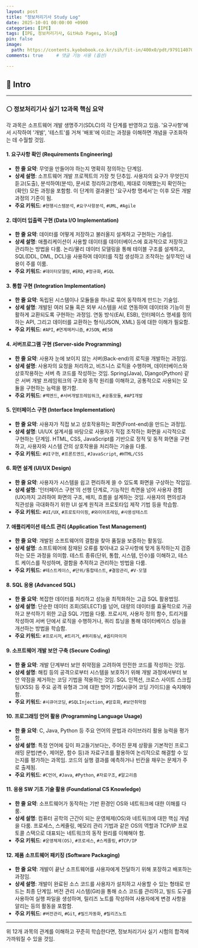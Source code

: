 ```yaml
---
layout: post
title: "정보처리기사 Study Log"
date: 2025-10-01 00:00:00 +0900
categories: [IPE]
tags: [IPE, 정보처리기사, GitHub Pages, blog]
pin: false
image:
  path: https://contents.kyobobook.co.kr/sih/fit-in/400x0/pdt/9791140708451.jpg
comments: true     # 댓글 기능 사용 (옵션)

---
```


## 🔵 Intro 


---

### ⚪ 정보처리기사 실기 12과목 핵심 요약

각 과목은 소프트웨어 개발 생명주기(SDLC)의 각 단계를 반영하고 있음. '요구사항'에서 시작하여 '개발', '테스트'를 거쳐 '배포'에 이르는 과정을 이해하면 개념을 구조화하는 데 수월할 것임.

#### 1. 요구사항 확인 (Requirements Engineering)
- **한 줄 요약**: 무엇을 만들어야 하는지 명확히 정의하는 단계임.
- **상세 설명**: 소프트웨어 개발 프로젝트의 가장 첫 단추임. 사용자의 요구가 무엇인지 듣고(도출), 분석하여(분석), 문서로 정리하고(명세), 제대로 이해했는지 확인하는(확인) 모든 과정을 포함함. 이 단계의 결과물인 '요구사항 명세서'는 이후 모든 개발 과정의 기준이 됨.
- **주요 키워드**: `#현행시스템분석`, `#요구사항분석`, `#UML`, `#Agile`

#### 2. 데이터 입출력 구현 (Data I/O Implementation)
- **한 줄 요약**: 데이터를 어떻게 저장하고 불러올지 설계하고 구현하는 기술임.
- **상세 설명**: 애플리케이션이 사용할 데이터를 데이터베이스에 효과적으로 저장하고 관리하는 방법을 다룸. 논리/물리 데이터 모델링을 통해 테이블 구조를 설계하고, SQL(DDL, DML, DCL)을 사용하여 데이터를 직접 생성하고 조작하는 실무적인 내용이 주를 이룸.
- **주요 키워드**: `#데이터모델링`, `#ERD`, `#정규화`, `#SQL`

#### 3. 통합 구현 (Integration Implementation)
- **한 줄 요약**: 독립된 시스템이나 모듈들을 하나로 묶어 동작하게 만드는 기술임.
- **상세 설명**: 개발된 여러 모듈 혹은 외부 시스템을 서로 연동하여 데이터와 기능이 원활하게 교환되도록 구현하는 과정임. 연동 방식(EAI, ESB), 인터페이스 명세를 정의하는 API, 그리고 데이터를 교환하는 형식(JSON, XML) 등에 대한 이해가 필요함.
- **주요 키워드**: `#API`, `#연계메커니즘`, `#JSON`, `#ESB`

#### 4. 서버프로그램 구현 (Server-side Programming)
- **한 줄 요약**: 사용자 눈에 보이지 않는 서버(Back-end)의 로직을 개발하는 과정임.
- **상세 설명**: 사용자의 요청을 처리하고, 비즈니스 로직을 수행하며, 데이터베이스와 상호작용하는 서버 측 코드를 작성하는 것임. Spring(Java), Django(Python) 같은 서버 개발 프레임워크의 구조와 동작 원리를 이해하고, 공통적으로 사용되는 모듈을 구현하는 능력을 평가함.
- **주요 키워드**: `#백엔드`, `#서버개발프레임워크`, `#공통모듈`, `#API개발`

#### 5. 인터페이스 구현 (Interface Implementation)
- **한 줄 요약**: 사용자가 직접 보고 상호작용하는 화면(Front-end)을 만드는 과정임.
- **상세 설명**: UI/UX 설계서를 바탕으로 사용자가 직접 조작하는 화면을 시각적으로 구현하는 단계임. HTML, CSS, JavaScript를 기반으로 정적 및 동적 화면을 구현하고, 사용자와 시스템 간의 상호작용을 처리하는 기술을 다룸.
- **주요 키워드**: `#UI구현`, `#프론트엔드`, `#JavaScript`, `#HTML/CSS`

#### 6. 화면 설계 (UI/UX Design)
- **한 줄 요약**: 사용자가 시스템을 쉽고 편리하게 쓸 수 있도록 화면을 구상하는 작업임.
- **상세 설명**: '인터페이스 구현'의 선행 단계로, 기능적인 측면을 넘어 사용자 경험(UX)까지 고려하여 화면의 구조, 배치, 흐름을 설계하는 것임. 사용자의 편의성과 직관성을 극대화하기 위한 UI 설계 원칙과 프로토타입 제작 기법 등을 학습함.
- **주요 키워드**: `#UI/UX`, `#프로토타이핑`, `#와이어프레임`, `#사용성테스트`

#### 7. 애플리케이션 테스트 관리 (Application Test Management)
- **한 줄 요약**: 개발된 소프트웨어의 결함을 찾아 품질을 보증하는 활동임.
- **상세 설명**: 소프트웨어에 잠재된 오류를 찾아내고 요구사항에 맞게 동작하는지 검증하는 모든 과정을 의미함. 테스트 종류(단위, 통합, 시스템, 인수)를 이해하고, 테스트 케이스를 작성하며, 결함을 추적하고 관리하는 방법을 다룸.
- **주요 키워드**: `#테스트케이스`, `#단위/통합테스트`, `#결함관리`, `#V-모델`

#### 8. SQL 응용 (Advanced SQL)
- **한 줄 요약**: 복잡한 데이터를 처리하고 성능을 최적화하는 고급 SQL 활용법임.
- **상세 설명**: 단순한 데이터 조회(SELECT)를 넘어, 대량의 데이터를 효율적으로 가공하고 분석하기 위한 고급 SQL 기법을 다룸. 프로시저, 사용자 정의 함수, 트리거를 작성하여 서버 단에서 로직을 수행하거나, 쿼리 튜닝을 통해 데이터베이스 성능을 개선하는 방법을 학습함.
- **주요 키워드**: `#프로시저`, `#트리거`, `#쿼리튜닝`, `#옵티마이저`

#### 9. 소프트웨어 개발 보안 구축 (Secure Coding)
- **한 줄 요약**: 개발 단계부터 보안 취약점을 고려하여 안전한 코드를 작성하는 것임.
- **상세 설명**: 해킹 등의 공격으로부터 시스템을 보호하기 위해 개발 과정에서부터 보안 약점을 제거하는 코딩 기법을 적용하는 것임. SQL 인젝션, 크로스 사이트 스크립팅(XSS) 등 주요 공격 유형과 그에 대한 방어 기법(시큐어 코딩 가이드)을 숙지해야 함.
- **주요 키워드**: `#시큐어코딩`, `#SQLInjection`, `#암호화`, `#보안취약점`

#### 10. 프로그래밍 언어 활용 (Programming Language Usage)
- **한 줄 요약**: C, Java, Python 등 주요 언어의 문법과 라이브러리 활용 능력을 평가함.
- **상세 설명**: 특정 언어에 깊이 파고들기보다는, 주어진 문제 상황을 기본적인 프로그래밍 문법(변수, 제어문, 함수 등)과 자료구조를 활용하여 논리적으로 해결할 수 있는지를 평가하는 과목임. 코드의 실행 결과를 예측하거나 빈칸을 채우는 문제가 주로 출제됨.
- **주요 키워드**: `#C언어`, `#Java`, `#Python`, `#자료구조`, `#알고리즘`

#### 11. 응용 SW 기초 기술 활용 (Foundational CS Knowledge)
- **한 줄 요약**: 소프트웨어가 동작하는 기반 환경인 OS와 네트워크에 대한 이해를 다룸.
- **상세 설명**: 컴퓨터 공학의 근간이 되는 운영체제(OS)와 네트워크에 대한 핵심 개념을 다룸. 프로세스, 스케줄링, 메모리 관리 기법과 같은 OS의 역할과 TCP/IP 프로토콜 스택으로 대표되는 네트워크의 동작 원리를 이해해야 함.
- **주요 키워드**: `#운영체제(OS)`, `#프로세스`, `#스케줄링`, `#TCP/IP`

#### 12. 제품 소프트웨어 패키징 (Software Packaging)
- **한 줄 요약**: 개발이 끝난 소프트웨어를 사용자에게 전달하기 위해 포장하고 배포하는 과정임.
- **상세 설명**: 개발이 완료된 소스 코드를 사용자가 설치하고 사용할 수 있는 형태로 만드는 최종 단계임. 버전 관리 시스템(Git)을 통해 소스 코드를 관리하고, 빌드 도구를 사용하여 실행 파일을 생성하며, 릴리즈 노트를 작성하여 사용자에게 변경 사항을 알리는 등의 활동을 포함함.
- **주요 키워드**: `#버전관리`, `#Git`, `#빌드자동화`, `#릴리즈노트`

---

위 12개 과목의 관계를 이해하고 꾸준히 학습한다면, 정보처리기사 실기 시험의 합격에 가까워질 수 있을 것임.